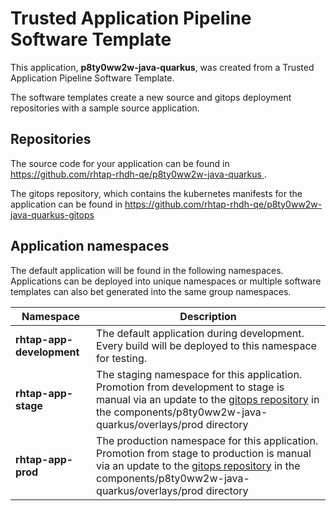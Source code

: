 # Trusted Application Pipeline Software Template

This application, **p8ty0ww2w-java-quarkus**, was created from a Trusted Application Pipeline Software Template.

The software templates create a new source and gitops deployment repositories with a sample source application. 

## Repositories

The source code for your application can be found in [https://github.com/rhtap-rhdh-qe/p8ty0ww2w-java-quarkus ](https://github.com/rhtap-rhdh-qe/p8ty0ww2w-java-quarkus ).
 
The gitops repository, which contains the kubernetes manifests for the application can be found in 
[https://github.com/rhtap-rhdh-qe/p8ty0ww2w-java-quarkus-gitops ](https://github.com/rhtap-rhdh-qe/p8ty0ww2w-java-quarkus-gitops ) 

## Application namespaces 

The default application will be found in the following namespaces. Applications can be deployed into unique namespaces or multiple software templates can also bet generated into the same group namespaces.  

|  Namespace   |  Description   |  
| -------- | -------- |   
| **rhtap-app-development** | The default application during development. Every build will be deployed to this namespace for testing. | 
| **rhtap-app-stage** | The staging namespace for this application. Promotion from development to stage is manual via an update to the [gitops repository](https://github.com/rhtap-rhdh-qe/p8ty0ww2w-java-quarkus-gitops ) in the components/p8ty0ww2w-java-quarkus/overlays/prod directory |  
| **rhtap-app-prod** | The production namespace for this application. Promotion from stage to production is manual via an update to the [gitops repository](https://github.com/rhtap-rhdh-qe/p8ty0ww2w-java-quarkus-gitops ) in the components/p8ty0ww2w-java-quarkus/overlays/prod directory | 